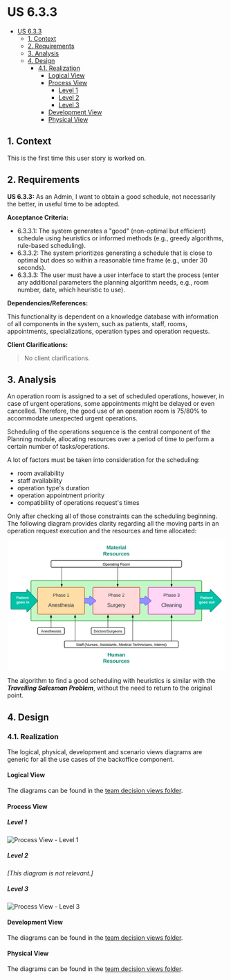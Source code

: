# US 6.3.3

<!-- TOC -->
* [US 6.3.3](#us-633)
  * [1. Context](#1-context)
  * [2. Requirements](#2-requirements)
  * [3. Analysis](#3-analysis)
  * [4. Design](#4-design)
    * [4.1. Realization](#41-realization)
      * [Logical View](#logical-view)
      * [Process View](#process-view)
        * [Level 1](#level-1)
        * [Level 2](#level-2)
        * [Level 3](#level-3)
      * [Development View](#development-view)
      * [Physical View](#physical-view)
<!-- TOC -->


## 1. Context

This is the first time this user story is worked on.

## 2. Requirements

**US 6.3.3:** As an Admin, I want to obtain a good schedule, not necessarily the better, in useful time to be adopted.

**Acceptance Criteria:**

- 6.3.3.1: The system generates a "good" (non-optimal but efficient) schedule using heuristics or informed methods (e.g., greedy algorithms, rule-based scheduling).
- 6.3.3.2: The system prioritizes generating a schedule that is close to optimal but does so within a reasonable time frame (e.g., under 30 seconds).
- 6.3.3.3: The user must have a user interface to start the process (enter any additional parameters the planning algorithm
needs, e.g., room number, date, which heuristic to use).

**Dependencies/References:**

This functionality is dependent on a knowledge database with information of all components in the system, such as patients,
staff, rooms, appointments, specializations, operation types and operation requests.

**Client Clarifications:**

> No client clarifications.

## 3. Analysis

An operation room is assigned to a set of scheduled operations, however, in case of urgent operations, some appointments
might be delayed or even cancelled. Therefore, the good use of an operation room is 75/80% to accommodate unexpected urgent
operations.

Scheduling of the operations sequence is the central component of the Planning module, allocating resources over a period
of time to perform a certain number of tasks/operations.

A lot of factors must be taken into consideration for the scheduling:
- room availability
- staff availability
- operation type's duration
- operation appointment priority
- compatibility of operations request's times

Only after checking all of those constraints can the scheduling beginning. The following diagram provides clarity regarding
all the moving parts in an operation request execution and the resources and time allocated:

![operation_request_resources.svg](operation_request_resources.svg)

The algorithm to find a good scheduling with heuristics is similar with the _**Travelling Salesman Problem**_, without the need
to return to the original point.

## 4. Design

### 4.1. Realization

The logical, physical, development and scenario views diagrams are generic for all the use cases of the backoffice component.

#### Logical View

The diagrams can be found in the [team decision views folder](../../team-decisions/views/general-views.md#1-logical-view).

#### Process View

##### Level 1

![Process View - Level 1]()

##### Level 2

_[This diagram is not relevant.]_

##### Level 3

![Process View - Level 3]()


#### Development View

The diagrams can be found in the [team decision views folder](../../team-decisions/views/general-views.md#3-development-view).

#### Physical View

The diagrams can be found in the [team decision views folder](../../team-decisions/views/general-views.md#4-physical-view).
